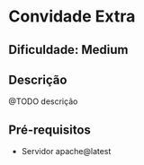 # Convidade Extra

## Dificuldade: **Medium** 

## Descrição

@TODO descrição

## Pré-requisitos

- Servidor apache@latest
